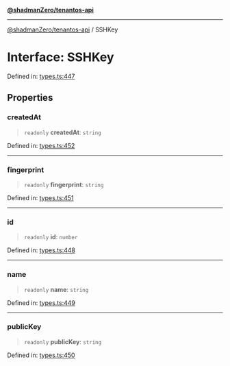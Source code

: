[**@shadmanZero/tenantos-api**](../README.md)

***

[@shadmanZero/tenantos-api](../globals.md) / SSHKey

# Interface: SSHKey

Defined in: [types.ts:447](https://github.com/shadmanZero/tenantos-api/blob/1519ecac4035082956b06ca1cf266b8ad4cc7904/src/types.ts#L447)

## Properties

### createdAt

> `readonly` **createdAt**: `string`

Defined in: [types.ts:452](https://github.com/shadmanZero/tenantos-api/blob/1519ecac4035082956b06ca1cf266b8ad4cc7904/src/types.ts#L452)

***

### fingerprint

> `readonly` **fingerprint**: `string`

Defined in: [types.ts:451](https://github.com/shadmanZero/tenantos-api/blob/1519ecac4035082956b06ca1cf266b8ad4cc7904/src/types.ts#L451)

***

### id

> `readonly` **id**: `number`

Defined in: [types.ts:448](https://github.com/shadmanZero/tenantos-api/blob/1519ecac4035082956b06ca1cf266b8ad4cc7904/src/types.ts#L448)

***

### name

> `readonly` **name**: `string`

Defined in: [types.ts:449](https://github.com/shadmanZero/tenantos-api/blob/1519ecac4035082956b06ca1cf266b8ad4cc7904/src/types.ts#L449)

***

### publicKey

> `readonly` **publicKey**: `string`

Defined in: [types.ts:450](https://github.com/shadmanZero/tenantos-api/blob/1519ecac4035082956b06ca1cf266b8ad4cc7904/src/types.ts#L450)
